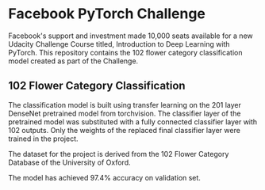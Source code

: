 # Facebook PyTorch Challenge

Facebook's support and investment made 10,000 seats available for a new Udacity Challenge Course titled, 
Introduction to Deep Learning with PyTorch. This repository contains the 102 flower category classification model created as part of the Challenge.


## 102 Flower Category Classification

The classification model is built using transfer learning on the 201 layer DenseNet pretrained model from torchvision. The classifier layer of 
the pretrained model was substituted with a fully connected classifier layer with 102 outputs. Only the weights of the replaced final 
classifier layer were trained in the project.

The dataset for the project is derived from the 102 Flower Category Database of the University of Oxford.

The model has achieved 97.4% accuracy on validation set.